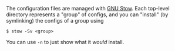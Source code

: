The configuration files are managed with [GNU Stow].
Each top-level directory represents a "group" of configs, and you can
"install" (by symlinking) the configs of a group using

```console
$ stow -Sv <group>
```

You can use `-n` to just show what it _would_ install.

[GNU Stow]: https://www.gnu.org/software/stow/
